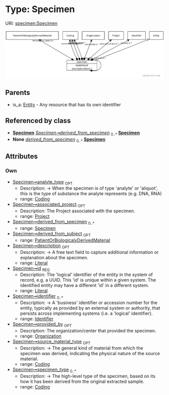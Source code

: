 
# Type: Specimen




URI: [specimen:Specimen](https://ccdh.org/specimen/Specimen)


![img](images/Specimen.svg)

## Parents

 *  is_a: [Entity](Entity.md) - Any resource that has its own identifier

## Referenced by class

 *  **[Specimen](Specimen.md)** *[Specimen➞derived_from_specimen](Specimen_derived_from_specimen.md)*  <sub>0..*</sub>  **[Specimen](Specimen.md)**
 *  **None** *[derived_from_specimen](derived_from_specimen.md)*  <sub>0..*</sub>  **[Specimen](Specimen.md)**

## Attributes


### Own

 * [Specimen➞analyte_type](Specimen_analyte_type.md)  <sub>OPT</sub>
    * Description: -> When the specimen is of type 'analyte' or 'aliquot', this is the type of substance the analyte represents (e.g. DNA, RNA)
    * range: [Coding](Coding.md)
 * [Specimen➞associated_project](Specimen_associated_project.md)  <sub>OPT</sub>
    * Description: The Project associated with the specimen.
    * range: [Project](Project.md)
 * [Specimen➞derived_from_specimen](Specimen_derived_from_specimen.md)  <sub>0..*</sub>
    * range: [Specimen](Specimen.md)
 * [Specimen➞derived_from_subject](Specimen_derived_from_subject.md)  <sub>OPT</sub>
    * range: [PatientOrBiologicalyDerivedMaterial](PatientOrBiologicalyDerivedMaterial.md)
 * [Specimen➞description](Specimen_description.md)  <sub>OPT</sub>
    * Description: -> A free text field to capture additional information or explanation about the specimen.
    * range: [Literal](types/Literal.md)
 * [Specimen➞id](Specimen_id.md)  <sub>REQ</sub>
    * Description: The 'logical' identifier of the entity in the system of record, e.g. a UUID.  This 'id' is unique within a given system. The identified entity may have a different 'id' in a different system.
    * range: [Literal](types/Literal.md)
 * [Specimen➞identifier](Specimen_identifier.md)  <sub>0..*</sub>
    * Description: -> A 'business' identifier  or accession number for the entity, typically as provided by an external system or authority, that persists across implementing systems  (i.e. a  'logical' identifier).
    * range: [Identifier](Identifier.md)
 * [Specimen➞provided_by](Specimen_provided_by.md)  <sub>OPT</sub>
    * Description: The organization/center that provided the specimen.
    * range: [Organization](Organization.md)
 * [Specimen➞source_material_type](Specimen_source_material_type.md)  <sub>OPT</sub>
    * Description: -> The general kind of material from which the specimen was derived, indicating the physical nature of the source material.
    * range: [Coding](Coding.md)
 * [Specimen➞specimen_type](Specimen_specimen_type.md)  <sub>0..*</sub>
    * Description: -> The high-level type of the specimen, based on its how it has been derived from the original extracted sample.
    * range: [Coding](Coding.md)
